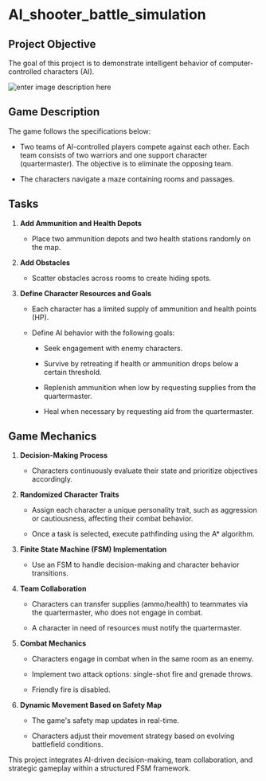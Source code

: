 # AI_shooter_battle_simulation


## Project Objective

The goal of this project is to demonstrate intelligent behavior of computer-controlled characters (AI).

![enter image description here](https://i.imgur.com/wqlyzpz.gif)


## Game Description

The game follows the specifications below:

-   Two teams of AI-controlled players compete against each other. Each team consists of two warriors and one support character (quartermaster). The objective is to eliminate the opposing team.
    
-   The characters navigate a maze containing rooms and passages.
    

## Tasks

1.  **Add Ammunition and Health Depots**
    
    -   Place two ammunition depots and two health stations randomly on the map.
        
2.  **Add Obstacles**
    
    -   Scatter obstacles across rooms to create hiding spots.
        
3.  **Define Character Resources and Goals**
    
    -   Each character has a limited supply of ammunition and health points (HP).
        
    -   Define AI behavior with the following goals:
        
        -   Seek engagement with enemy characters.
            
        -   Survive by retreating if health or ammunition drops below a certain threshold.
            
        -   Replenish ammunition when low by requesting supplies from the quartermaster.
            
        -   Heal when necessary by requesting aid from the quartermaster.
            

## Game Mechanics

1.  **Decision-Making Process**
    
    -   Characters continuously evaluate their state and prioritize objectives accordingly.
        
2.  **Randomized Character Traits**
    
    -   Assign each character a unique personality trait, such as aggression or cautiousness, affecting their combat behavior.
        
    -   Once a task is selected, execute pathfinding using the A* algorithm.
        
3.  **Finite State Machine (FSM) Implementation**
    
    -   Use an FSM to handle decision-making and character behavior transitions.
        
4.  **Team Collaboration**
    
    -   Characters can transfer supplies (ammo/health) to teammates via the quartermaster, who does not engage in combat.
        
    -   A character in need of resources must notify the quartermaster.
        
5.  **Combat Mechanics**
    
    -   Characters engage in combat when in the same room as an enemy.
        
    -   Implement two attack options: single-shot fire and grenade throws.
        
    -   Friendly fire is disabled.
        
6.  **Dynamic Movement Based on Safety Map**
    
    -   The game's safety map updates in real-time.
        
    -   Characters adjust their movement strategy based on evolving battlefield conditions.
        

This project integrates AI-driven decision-making, team collaboration, and strategic gameplay within a structured FSM framework.

